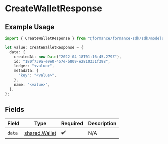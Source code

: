 # CreateWalletResponse

## Example Usage

```typescript
import { CreateWalletResponse } from "@formance/formance-sdk/sdk/models/shared";

let value: CreateWalletResponse = {
  data: {
    createdAt: new Date("2022-04-18T01:16:45.279Z"),
    id: "180f739a-e9e0-457e-b809-e2810331f398",
    ledger: "<value>",
    metadata: {
      "key": "<value>",
    },
    name: "<value>",
  },
};
```

## Fields

| Field                                                 | Type                                                  | Required                                              | Description                                           |
| ----------------------------------------------------- | ----------------------------------------------------- | ----------------------------------------------------- | ----------------------------------------------------- |
| `data`                                                | [shared.Wallet](../../../sdk/models/shared/wallet.md) | :heavy_check_mark:                                    | N/A                                                   |